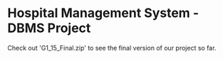 # Hospital Management System - DBMS Project

Check out 'G1_15_Final.zip' to see the final version of our project so far.
